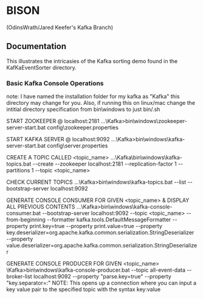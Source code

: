 # BISON
(OdinsWrath/Jared Keefer's Kafka Branch)

## Documentation
This illustrates the intricasies of the Kafka sorting demo found in the KafKaEventSorter directory.

### Basic Kafka Console Operations

note: I have named the installation folder for my kafka as "Kafka" this directory may change for you.
      Also, if running this on linux/mac change the intitial directory specification from bin\windows to
      just bin/<program>.sh

START ZOOKEEPER @ localhost:2181
...\Kafka>bin\windows\zookeeper-server-start.bat config\zookeeper.properties

START KAFKA SERVER @ localhost:9092
...\Kafka>bin\windows\kafka-server-start.bat config\server.properties 

CREATE A TOPIC CALLED <topic_name>
...\Kafka\bin\windows\kafka-topics.bat --create --zookeeper localhost:2181 --replication-factor 1 --partitions 1 --topic <topic_name>

CHECK CURRENT TOPICS
...\Kafka>bin\windows\kafka-topics.bat --list --bootstrap-server localhost:9092

GENERATE CONSOLE CONSUMER FOR GIVEN <topic_name> & DISPLAY ALL PREVIOUS CONTENTS
...\Kafka>bin\windows\kafka-console-consumer.bat --bootstrap-server localhost:9092 --topic <topic_name> --from-beginning --formatter kafka.tools.DefaultMessageFormatter --property print.key=true --property print.value=true --property key.deserializer=org.apache.kafka.common.serialization.StringDeserializer --property value.deserializer=org.apache.kafka.common.serialization.StringDeserializer 

GENERATE CONSOLE PRODUCER FOR GIVEN <topic_name>
\Kafka>bin\windows\kafka-console-producer.bat --topic all-event-data --broker-list localhost:9092 --property "parse.key=true" --property "key.separator=:"
		NOTE: This opens up a connection where you can input a key value pair to the specified
		      topic with the syntax key:value
